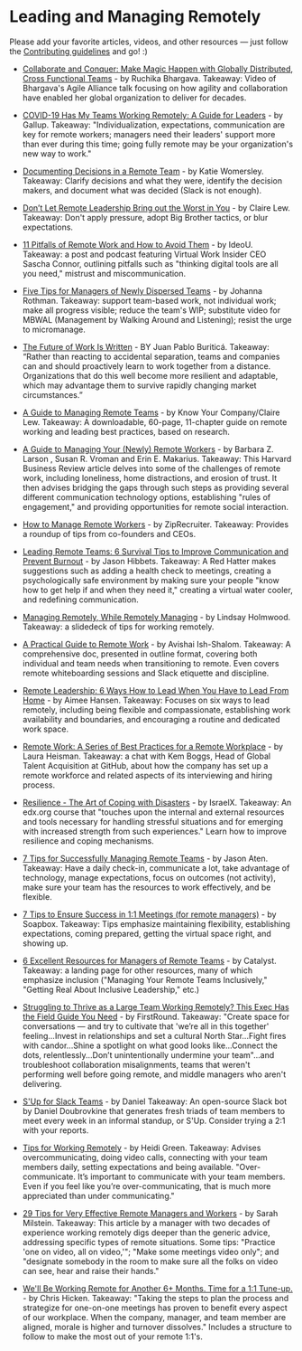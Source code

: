 # Leading and Managing Remotely

Please add your favorite articles, videos, and other resources — just follow the [Contributing guidelines](https://github.com/LappleApple/awesome-leading-and-managing/blob/master/CONTRIBUTING.md) and go! :)

- [Collaborate and Conquer: Make Magic Happen with Globally Distributed, Cross Functional Teams](https://www.agilealliance.org/resources/videos/collaborate-and-conquer-make-magic-happen-with-globally-distributed-cross-functional-teams-ruchika-bhargava/) - by Ruchika Bhargava. Takeaway: Video of Bhargava's Agile Alliance talk focusing on how agility and collaboration have enabled her global organization to deliver for decades.

- [COVID-19 Has My Teams Working Remotely: A Guide for Leaders](https://www.gallup.com/workplace/288956/covid-teams-working-remotely-guide-leaders.aspx) - by Gallup. Takeaway: "Individualization, expectations, communication are key for remote workers; managers need their leaders' support more than ever during this time; going fully remote may be your organization's new way to work."

- [Documenting Decisions in a Remote Team](https://medium.com/@kawomersley/documenting-decisions-in-a-remote-team-b53cb615ae73) - by Katie Womersley. Takeaway: Clarify decisions and what they were, identify the decision makers, and document what was decided (Slack is not enough).

- [Don’t Let Remote Leadership Bring out the Worst in You](https://knowyourteam.com/blog/2020/04/09/dont-let-remote-leadership-bring-out-the-worst-in-you/) - by Claire Lew. Takeaway: Don't apply pressure, adopt Big Brother tactics, or blur expectations.

- [11 Pitfalls of Remote Work and How to Avoid Them](https://www.ideou.com/blogs/inspiration/11-pitfalls-of-remote-work-and-how-to-avoid-them) - by IdeoU. Takeaway: a post and podcast featuring Virtual Work Insider CEO Sascha Connor, outlining pitfalls such as "thinking digital tools are all you need," mistrust and miscommunication.

- [Five Tips for Managers of Newly Dispersed Teams](https://www.jrothman.com/mpd/2020/03/five-tips-for-managers-of-newly-dispersed-teams/) - by Johanna Rothman. Takeaway: support team-based work, not individual work; make all progress visible; reduce the team's WIP; substitute video for MBWAL (Management by Walking Around and Listening); resist the urge to micromanage.

- [The Future of Work Is Written](https://increment.com/remote/future-of-work-is-written/) - BY Juan Pablo Buriticá. Takeaway: “Rather than reacting to accidental separation, teams and companies can and should proactively learn to work together from a distance. Organizations that do this well become more resilient and adaptable, which may advantage them to survive rapidly changing market circumstances.”

- [A Guide to Managing Remote Teams](https://knowyourteam.com/m/managing_remote_teams) - by Know Your Company/Claire Lew. Takeaway: A downloadable, 60-page, 11-chapter guide on remote working and leading best practices, based on research.

- [A Guide to Managing Your (Newly) Remote Workers](https://hbr.org/2020/03/a-guide-to-managing-your-newly-remote-workers) - by Barbara Z. Larson , Susan R. Vroman and Erin E. Makarius. Takeaway: This Harvard Business Review article delves into some of the challenges of remote work, including loneliness, home distractions, and erosion of trust. It then advises bridging the gaps through such steps as providing several different communication technology options, establishing "rules of engagement," and providing opportunities for remote social interaction.

- [How to Manage Remote Workers](https://www.ziprecruiter.com/blog/how-to-manage-remote-workers) - by ZipRecruiter. Takeaway: Provides a roundup of tips from co-founders and CEOs.

- [Leading Remote Teams: 6 Survival Tips to Improve Communication and Prevent Burnout](https://enterprisersproject.com/article/2020/3/leading-remote-teams-6-survival-tips?sc_cid=7016000000127eyAAA) - by Jason Hibbets. Takeaway: A Red Hatter makes suggestions such as adding a health check to meetings, creating a psychologically safe environment by making sure your people "know how to get help if and when they need it," creating a virtual water cooler, and redefining communication.

- [Managing Remotely, While Remotely Managing](https://speakerdeck.com/auxesis/managing-remotely-while-remotely-managing) - by
  Lindsay Holmwood. Takeaway: a slidedeck of tips for working remotely.

- [A Practical Guide to Remote Work](https://docs.google.com/document/u/1/d/1FH_2ViEkoFxIgVrEOTZWfs8cUQzkNRLfkeqA37hK690/mobilebasic) - by Avishai Ish-Shalom. Takeaway: A comprehensive doc, presented in outline format, covering both individual and team needs when transitioning to remote. Even covers remote whiteboarding sessions and Slack etiquette and discipline.

- [Remote Leadership: 6 Ways How to Lead When You Have to Lead From Home](https://theglasshammer.com/2020/03/31/remote-leadership-6-ways-how-to-lead-when-you-have-to-lead-from-home/) - by Aimee Hansen. Takeaway: Focuses on six ways to lead remotely, including being flexible and compassionate, establishing work availability and boundaries, and encouraging a routine and dedicated work space.

- [Remote Work: A Series of Best Practices for a Remote Workplace](https://github.blog/2020-04-10-remote-work-a-series-of-best-practices-for-a-remote-workplace/) - by Laura Heisman. Takeaway: a chat with Kem Boggs, Head of Global Talent Acquisition at GitHub, about how the company has set up a remote workforce and related aspects of its interviewing and hiring process.

- [Resilience - The Art of Coping with Disasters](https://www.edx.org/course/resilience-the-art-of-coping-with-disasters) - by IsraelX. Takeaway: An edx.org course that "touches upon the internal and external resources and tools necessary for handling stressful situations and for emerging with increased strength from such experiences." Learn how to improve resilience and coping mechanisms.

- [7 Tips for Successfully Managing Remote Teams](https://www.inc.com/jason-aten/7-tips-for-working-fsuccessfully-managing-remote-teams.html) - by Jason Aten. Takeaway: Have a daily check-in, communicate a lot, take advantage of technology, manage expectations, focus on outcomes (not activity), make sure your team has the resources to work effectively, and be flexible.

- [7 Tips to Ensure Success in 1:1 Meetings (for remote managers)](https://soapboxhq.com/blog/management-skills/1-on-1-meeting-tips-remote-managers) - by Soapbox. Takeaway: Tips emphasize maintaining flexibility, establishing expectations, coming prepared, getting the virtual space right, and showing up.

- [6 Excellent Resources for Managers of Remote Teams](https://www.catalyst.org/2020/03/26/remote-work-roundup-managers-6-excellent-resources/) - by Catalyst. Takeaway: a landing page for other resources, many of which emphasize inclusion ("Managing Your Remote Teams Inclusively," "Getting Real About Inclusive Leadership," etc.)

- [Struggling to Thrive as a Large Team Working Remotely? This Exec Has the Field Guide You Need](https://firstround.com/review/struggling-to-thrive-as-a-large-team-working-remotely-this-exec-has-the-field-guide-you-need/) - by FirstRound. Takeaway: "Create space for conversations — and try to cultivate that 'we’re all in this together' feeling...Invest in relationships and set a cultural North Star...Fight fires with candor...Shine a spotlight on what good looks like...Connect the dots, relentlessly...Don’t unintentionally undermine your team"...and troubleshoot collaboration misalignments, teams that weren't performing well before going remote, and middle managers who aren't delivering.

- [S'Up for Slack Teams](https://sup.playplay.io/) - by Daniel Takeaway: An open-source Slack bot by Daniel Doubrovkine that generates fresh triads of team members to meet every week in an informal standup, or S'Up. Consider trying a 2:1 with your reports.

- [Tips for Working Remotely](https://brightmove.com/blog/tips-for-working-remotely) - by Heidi Green. Takeaway: Advises overcommunicating, doing video calls, connecting with your team members daily, setting expectations and being available. "Over-communicate. It’s important to communicate with your team members. Even if you feel like you’re over-communicating, that is much more appreciated than under communicating."

- [29 Tips for Very Effective Remote Managers and Workers](https://medium.com/better-programming/29-tips-for-very-effective-remote-managers-and-workers-3b20d897ceb3) - by Sarah Milstein. Takeaway: This article by a manager with two decades of experience working remotely digs deeper than the generic advice, addressing specific types of remote situations. Some tips: "Practice 'one on video, all on video,'"; "Make some meetings video only"; and "designate somebody in the room to make sure all the folks on video can see, hear and raise their hands."

- [We'll Be Working Remote for Another 6+ Months. Time for a 1:1 Tune-up.](https://blog.nuffsaid.com/running-one-on-ones) - by Chris Hicken. Takeaway: "Taking the steps to plan the process and strategize for one-on-one meetings has proven to benefit every aspect of our workplace. When the company, manager, and team member are aligned, morale is higher and turnover dissolves." Includes a structure to follow to make the most out of your remote 1:1's.
